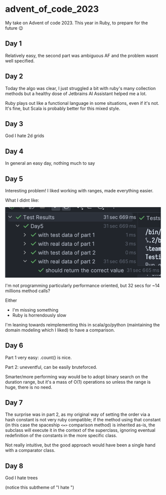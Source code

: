 # advent_of_code_2023
My take on Advent of code 2023. This year in Ruby, to prepare for the future 😉

## Day 1

Relatively easy, the second part was ambiguous AF and the problem wasnt well specified.

## Day 2

Today the algo was clear, I just struggled a bit with ruby's many collection methods but a healthy dose of Jetbrains AI Assistant helped me a lot.

Ruby plays out like a functional language in some situations, even if it's not. It's fine, but Scala is probably better for this mixed style.

## Day 3

God I hate 2d grids

## Day 4

In general an easy day, nothing much to say

## Day 5

Interesting problem! I liked working with ranges, made everything easier.

What I didnt like:

![img.png](resources/img.png)

I'm not programming particularly performance oriented, but 32 secs for ~14 millions method calls? 

Either

* I'm missing something
* Ruby is horrendously slow

I'm leaning towards reimplementing this in scala/go/python (maintaining the domain modeling which I liked) to have a comparison.

## Day 6

Part 1 very easy: .count() is nice.

Part 2: uneventful, can be easily bruteforced. 

Smarter/more performing way would be to adopt binary search on the duration range, but it's a mass of O(1) operations so
unless the range is huge, there is no need.

## Day 7

The surprise was in part 2, as my original way of setting the order via a hash
constant is not very ruby compatible; if the method using that constant
(in this case the spaceship `<=>` comparison method) is inherited as-is, the
subclass will execute it in the context of the superclass, ignoring eventual
redefinition of the constants in the more specific class.

Not really intuitive, but the good approach would have been a single hand
with a comparator class.

## Day 8

God I hate trees

(notice this subtheme of "I hate <thing I did not study properly>")
